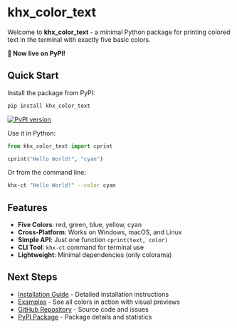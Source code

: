 # khx_color_text

Welcome to **khx_color_text** - a minimal Python package for printing colored text in the terminal with exactly five basic colors.

**🎉 Now live on PyPI!** 

## Quick Start

Install the package from PyPI:

```bash
pip install khx_color_text
```

[![PyPI version](https://badge.fury.io/py/khx-color-text.svg)](https://pypi.org/project/khx-color-text/)

Use it in Python:

```python
from khx_color_text import cprint

cprint("Hello World!", "cyan")
```

Or from the command line:

```bash
khx-ct "Hello World!" --color cyan
```

## Features

- **Five Colors**: red, green, blue, yellow, cyan
- **Cross-Platform**: Works on Windows, macOS, and Linux
- **Simple API**: Just one function `cprint(text, color)`
- **CLI Tool**: `khx-ct` command for terminal use
- **Lightweight**: Minimal dependencies (only colorama)

## Next Steps

- [Installation Guide](installation.md) - Detailed installation instructions
- [Examples](examples.md) - See all colors in action with visual previews
- [GitHub Repository](https://github.com/Khader-X/khx_color_text) - Source code and issues
- [PyPI Package](https://pypi.org/project/khx-color-text/) - Package details and statistics